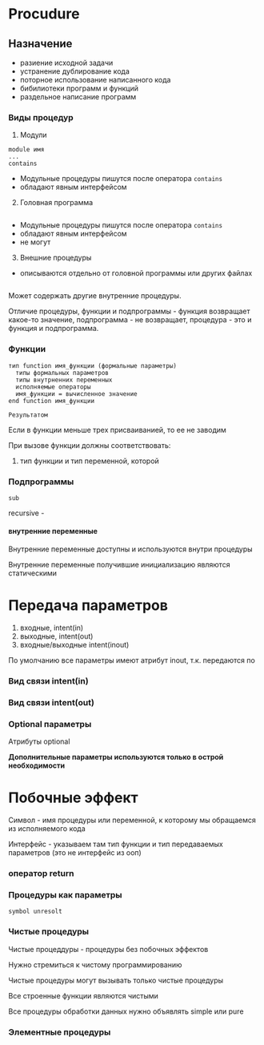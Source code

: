 # Procudure
## Назначение
- разиение исходной задачи
- устранение дублирование кода
- поторное использование написанного кода
- бибилиотеки программ и функций
- раздельное написание программ

### Виды процедур
1. Модули
```
module имя
...
contains

```
- Модульные процедуры пишутся после оператора `contains`
- обладают явным интерфейсом
2. Головная программа 
```
```
- Модульные процедуры пишутся после оператора `contains`
- обладают явным интерфейсом
- не могут
3. Внешние процедуры
- описываются отдельно от головной программы или других файлах
```
```
Может содержать другие внутренние процедуры.

Отличие процедуры, функции и подпрограммы - функция возвращает какое-то значение, подпрограмма - не возвращает, процедура - это и функция и подпрограмма.

### Функции
```
тип function имя_функции (формальные параметры)
  типы формальных параметров
  типы внутрненних переменных
  исполняемые операторы
  имя_функции = вычисленное значение
end function имя_функции

Результатом
```
Если в функции меньше трех присваиванией, то ее не заводим

При вызове функции должны соответствовать:
1. тип функции и тип переменной, которой

### Подпрограммы

```
sub
```
recursive - 

#### внутренние переменные
Внутренние переменные доступны и используются внутри процедуры

Внутренние переменные получившие инициализацию являются статическими

# Передача параметров

1) входные, intent(in)
2) выходные, intent(out)
3) входные/выходные intent(inout)

По умолчанию все параметры имеют атрибут inout, т.к. передаются по

### Вид связи intent(in)
### Вид связи intent(out)
### Optional параметры
Атрибуты optional

**Дополнительные параметры используются только в острой необходимости**

# Побочные эффект

Символ - имя процедуры или переменной, к которому мы обращаемся из исполняемого кода

Интерфейс - указываем там тип функции и тип передаваемых параметров (это не интерфейс из ооп)

### оператор return

### Процедуры как параметры

`symbol unresolt`

### Чистые процедуры
Чистые процеддуры - процедуры без побочных эффектов

Нужно стремиться к чистому программированию

Чистые процедуры могут вызывать только чистые процедуры

Все строенные функции являются чистыми

Все процедуры обработки данных нужно объявлять simple или pure

### Элементные процедуры

